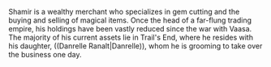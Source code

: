 Shamir is a wealthy merchant who specializes in gem cutting and the buying and selling of magical items.  Once the head of a far-flung trading empire, his holdings have been vastly reduced since the war with Vaasa.  The majority of his current assets lie in Trail's End, where he resides with his daughter, ((Danrelle Ranalt|Danrelle)), whom he is grooming to take over the business one day. 


